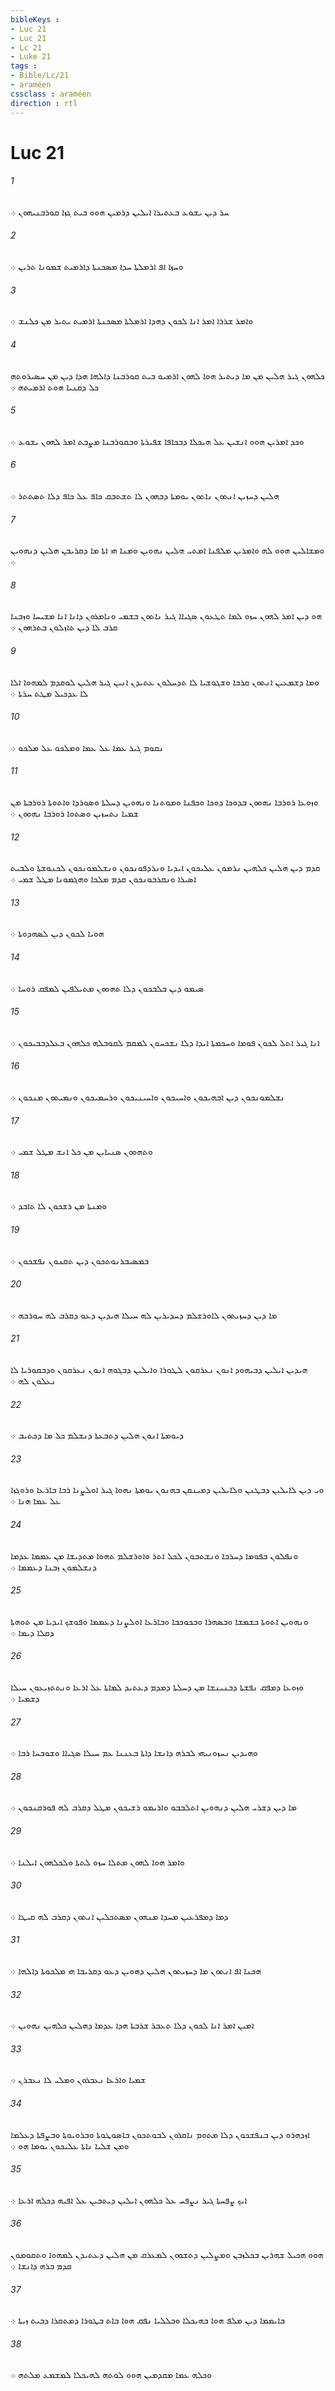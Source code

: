```yaml
---
bibleKeys : 
- Luc 21
- Luc 21
- Lc 21
- Luke 21
tags : 
- Bible/Lc/21
- araméen
cssclass : araméen
direction : rtl
---
```


# Luc 21

###### 1
ܚܪ ܕܝܢ ܝܫܘܥ ܒܥܬܝܪܐ ܐܝܠܝܢ ܕܪܡܝܢ ܗܘܘ ܒܝܬ ܓܙܐ ܩܘܪܒܢܝܗܘܢ ܀
###### 2
ܘܚܙܐ ܐܦ ܐܪܡܠܬܐ ܚܕܐ ܡܤܟܢܬܐ ܕܐܪܡܝܬ ܫܡܘܢܐ ܬܪܝܢ ܀
###### 3
ܘܐܡܪ ܫܪܪܐ ܐܡܪ ܐܢܐ ܠܟܘܢ ܕܗܕܐ ܐܪܡܠܬܐ ܡܤܟܢܬܐ ܐܪܡܝܬ ܝܬܝܪ ܡܢ ܟܠܢܫ ܀
###### 4
ܟܠܗܘܢ ܓܝܪ ܗܠܝܢ ܡܢ ܡܐ ܕܝܬܝܪ ܗܘܐ ܠܗܘܢ ܐܪܡܝܘ ܒܝܬ ܩܘܪܒܢܐ ܕܐܠܗܐ ܗܕܐ ܕܝܢ ܡܢ ܚܤܝܪܘܬܗ ܟܠ ܕܩܢܝܐ ܗܘܬ ܐܪܡܝܬܗ ܀
###### 5
ܘܟܕ ܐܡܪܝܢ ܗܘܘ ܐܢܫܝܢ ܥܠ ܗܝܟܠܐ ܕܒܟܐܦܐ ܫܦܝܪܬܐ ܘܒܩܘܪܒܢܐ ܡܨܒܬ ܐܡܪ ܠܗܘܢ ܝܫܘܥ ܀
###### 6
ܗܠܝܢ ܕܚܙܝܢ ܐܢܬܘܢ ܢܐܬܘܢ ܝܘܡܬܐ ܕܒܗܘܢ ܠܐ ܬܫܬܒܩ ܟܐܦ ܥܠ ܟܐܦ ܕܠܐ ܬܤܬܬܪ ܀
###### 7
ܘܡܫܐܠܝܢ ܗܘܘ ܠܗ ܘܐܡܪܝܢ ܡܠܦܢܐ ܐܡܬܝ ܗܠܝܢ ܢܗܘܝܢ ܘܡܢܐ ܗܝ ܐܬܐ ܡܐ ܕܩܪܝܒܢ ܗܠܝܢ ܕܢܗܘܝܢ ܀
###### 8
ܗܘ ܕܝܢ ܐܡܪ ܠܗܘܢ ܚܙܘ ܠܡܐ ܬܛܥܘܢ ܤܓܝܐܐ ܓܝܪ ܢܐܬܘܢ ܒܫܡܝ ܘܢܐܡܪܘܢ ܕܐܢܐ ܐܢܐ ܡܫܝܚܐ ܘܙܒܢܐ ܩܪܒ ܠܐ ܕܝܢ ܬܐܙܠܘܢ ܒܬܪܗܘܢ ܀
###### 9
ܘܡܐ ܕܫܡܥܝܢ ܐܢܬܘܢ ܩܪܒܐ ܘܫܓܘܫܝܐ ܠܐ ܬܕܚܠܘܢ ܥܬܝܕܢ ܐܢܝܢ ܓܝܪ ܗܠܝܢ ܠܘܩܕܡ ܠܡܗܘܐ ܐܠܐ ܠܐ ܥܕܟܝܠ ܡܛܬ ܚܪܬܐ ܀
###### 10
ܢܩܘܡ ܓܝܪ ܥܡܐ ܥܠ ܥܡܐ ܘܡܠܟܘ ܥܠ ܡܠܟܘ ܀
###### 11
ܘܙܘܥܐ ܪܘܪܒܐ ܢܗܘܘܢ ܒܕܘܟܐ ܕܘܟܐ ܘܟܦܢܐ ܘܡܘܬܢܐ ܘܢܗܘܝܢ ܕܚܠܬܐ ܘܤܘܪܕܐ ܘܐܬܘܬܐ ܪܘܪܒܬܐ ܡܢ ܫܡܝܐ ܢܬܚܙܝܢ ܘܤܬܘܐ ܪܘܪܒܐ ܢܗܘܘܢ ܀
###### 12
ܩܕܡ ܕܝܢ ܗܠܝܢ ܟܠܗܝܢ ܢܪܡܘܢ ܥܠܝܟܘܢ ܐܝܕܝܐ ܘܢܪܕܦܘܢܟܘܢ ܘܢܫܠܡܘܢܟܘܢ ܠܟܢܘܫܬܐ ܘܠܒܝܬ ܐܤܝܪܐ ܘܢܩܪܒܘܢܟܘܢ ܩܕܡ ܡܠܟܐ ܘܗܓܡܘܢܐ ܡܛܠ ܫܡܝ ܀
###### 13
ܗܘܝܐ ܠܟܘܢ ܕܝܢ ܠܤܗܕܘܬܐ ܀
###### 14
ܤܝܡܘ ܕܝܢ ܒܠܒܟܘܢ ܕܠܐ ܬܗܘܘܢ ܡܬܝܠܦܝܢ ܠܡܦܩ ܪܘܚܐ ܀
###### 15
ܐܢܐ ܓܝܪ ܐܬܠ ܠܟܘܢ ܦܘܡܐ ܘܚܟܡܬܐ ܐܝܕܐ ܕܠܐ ܢܫܟܚܘܢ ܠܡܩܡ ܠܩܘܒܠܗ ܟܠܗܘܢ ܒܥܠܕܒܒܝܟܘܢ ܀
###### 16
ܢܫܠܡܘܢܟܘܢ ܕܝܢ ܐܒܗܝܟܘܢ ܘܐܚܝܟܘܢ ܘܐܚܝܢܝܟܘܢ ܘܪܚܡܝܟܘܢ ܘܢܡܝܬܘܢ ܡܢܟܘܢ ܀
###### 17
ܘܬܗܘܘܢ ܤܢܝܐܝܢ ܡܢ ܟܠ ܐܢܫ ܡܛܠ ܫܡܝ ܀
###### 18
ܘܡܢܬܐ ܡܢ ܪܫܟܘܢ ܠܐ ܬܐܒܕ ܀
###### 19
ܒܡܤܝܒܪܢܘܬܟܘܢ ܕܝܢ ܬܩܢܘܢ ܢܦܫܟܘܢ ܀
###### 20
ܡܐ ܕܝܢ ܕܚܙܝܬܘܢ ܠܐܘܪܫܠܡ ܕܚܕܝܪܝܢ ܠܗ ܚܝܠܐ ܗܝܕܝܢ ܕܥܘ ܕܩܪܒ ܠܗ ܚܘܪܒܗ ܀
###### 21
ܗܝܕܝܢ ܐܝܠܝܢ ܕܒܝܗܘܕ ܐܢܘܢ ܢܥܪܩܘܢ ܠܛܘܪܐ ܘܐܝܠܝܢ ܕܒܓܘܗ ܐܢܘܢ ܢܥܪܩܘܢ ܘܕܒܩܘܪܝܐ ܠܐ ܢܥܠܘܢ ܠܗ ܀
###### 22
ܕܝܘܡܬܐ ܐܢܘܢ ܗܠܝܢ ܕܬܒܥܬܐ ܕܢܫܠܡ ܟܠ ܡܐ ܕܟܬܝܒ ܀
###### 23
ܘܝ ܕܝܢ ܠܐܝܠܝܢ ܕܒܛܢܢ ܘܠܐܝܠܝܢ ܕܡܝܢܩܢ ܒܗܢܘܢ ܝܘܡܬܐ ܢܗܘܐ ܓܝܪ ܐܘܠܨܢܐ ܪܒܐ ܒܐܪܥܐ ܘܪܘܓܙܐ ܥܠ ܥܡܐ ܗܢܐ ܀
###### 24
ܘܢܦܠܘܢ ܒܦܘܡܐ ܕܚܪܒܐ ܘܢܫܬܒܘܢ ܠܟܠ ܐܬܪ ܘܐܘܪܫܠܡ ܬܗܘܐ ܡܬܕܝܫܐ ܡܢ ܥܡܡܐ ܥܕܡܐ ܕܢܫܠܡܘܢ ܙܒܢܐ ܕܥܡܡܐ ܀
###### 25
ܘܢܗܘܝܢ ܐܬܘܬܐ ܒܫܡܫܐ ܘܒܤܗܪܐ ܘܒܟܘܟܒܐ ܘܒܐܪܥܐ ܐܘܠܨܢܐ ܕܥܡܡܐ ܘܦܘܫܟ ܐܝܕܝܐ ܡܢ ܬܘܗܬܐ ܕܩܠܐ ܕܝܡܐ ܀
###### 26
ܘܙܘܥܐ ܕܡܦܩ ܢܦܫܬܐ ܕܒܢܝܢܫܐ ܡܢ ܕܚܠܬܐ ܕܡܕܡ ܕܥܬܝܕ ܠܡܐܬܐ ܥܠ ܐܪܥܐ ܘܢܬܬܙܝܥܘܢ ܚܝܠܐ ܕܫܡܝܐ ܀
###### 27
ܘܗܝܕܝܢ ܢܚܙܘܢܝܗܝ ܠܒܪܗ ܕܐܢܫܐ ܕܐܬܐ ܒܥܢܢܐ ܥܡ ܚܝܠܐ ܤܓܝܐܐ ܘܫܘܒܚܐ ܪܒܐ ܀
###### 28
ܡܐ ܕܝܢ ܕܫܪܝ ܗܠܝܢ ܕܢܗܘܝܢ ܐܬܠܒܒܘ ܘܐܪܝܡܘ ܪܫܝܟܘܢ ܡܛܠ ܕܩܪܒ ܠܗ ܦܘܪܩܢܟܘܢ ܀
###### 29
ܘܐܡܪ ܗܘܐ ܠܗܘܢ ܡܬܠܐ ܚܙܘ ܠܬܬܐ ܘܠܟܠܗܘܢ ܐܝܠܢܐ ܀
###### 30
ܕܡܐ ܕܡܦܪܥܝܢ ܡܚܕܐ ܡܢܗܘܢ ܡܤܬܟܠܝܢ ܐܢܬܘܢ ܕܩܪܒ ܠܗ ܩܝܛܐ ܀
###### 31
ܗܟܢܐ ܐܦ ܐܢܬܘܢ ܡܐ ܕܚܙܝܬܘܢ ܗܠܝܢ ܕܗܘܝܢ ܕܥܘ ܕܩܪܝܒܐ ܗܝ ܡܠܟܘܬܐ ܕܐܠܗܐ ܀
###### 32
ܐܡܝܢ ܐܡܪ ܐܢܐ ܠܟܘܢ ܕܠܐ ܬܥܒܪ ܫܪܒܬܐ ܗܕܐ ܥܕܡܐ ܕܗܠܝܢ ܟܠܗܝܢ ܢܗܘܝܢ ܀
###### 33
ܫܡܝܐ ܘܐܪܥܐ ܢܥܒܪܘܢ ܘܡܠܝ ܠܐ ܢܥܒܪܢ ܀
###### 34
ܐܙܕܗܪܘ ܕܝܢ ܒܢܦܫܟܘܢ ܕܠܐ ܡܬܘܡ ܢܐܩܪܘܢ ܠܒܘܬܟܘܢ ܒܐܤܘܛܘܬܐ ܘܒܪܘܝܘܬܐ ܘܒܨܦܬܐ ܕܥܠܡܐ ܘܡܢ ܫܠܝܐ ܢܐܬܐ ܥܠܝܟܘܢ ܝܘܡܐ ܗܘ ܀
###### 35
ܐܝܟ ܨܦܚܬܐ ܓܝܪ ܢܨܦܚ ܥܠ ܟܠܗܘܢ ܐܝܠܝܢ ܕܝܬܒܝܢ ܥܠ ܐܦܝܗ ܕܟܠܗ ܐܪܥܐ ܀
###### 36
ܗܘܘ ܗܟܝܠ ܫܗܪܝܢ ܒܟܠܙܒܢ ܘܡܨܠܝܢ ܕܬܫܘܘܢ ܠܡܥܪܩ ܡܢ ܗܠܝܢ ܕܥܬܝܕܢ ܠܡܗܘܐ ܘܬܩܘܡܘܢ ܩܕܡ ܒܪܗ ܕܐܢܫܐ ܀
###### 37
ܒܐܝܡܡܐ ܕܝܢ ܡܠܦ ܗܘܐ ܒܗܝܟܠܐ ܘܒܠܠܝܐ ܢܦܩ ܗܘܐ ܒܐܬ ܒܛܘܪܐ ܕܡܬܩܪܐ ܕܒܝܬ ܙܝܬܐ ܀
###### 38
ܘܟܠܗ ܥܡܐ ܡܩܕܡܝܢ ܗܘܘ ܠܘܬܗ ܠܗܝܟܠܐ ܠܡܫܡܥ ܡܠܬܗ ܀
